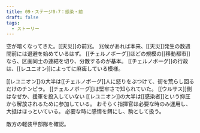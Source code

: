 ```yaml
---
title: 09・ステージ0-7：感染・前
draft: false
tags:
  - ストーリー
---
```

空が暗くなってきた。[[天災]]の前兆。
兆候があれば本来、[[天災]]発生の数週間前には退避を始めているはず。
[[チェルノボーグ]]ほどの規模の[[移動都市]]なら、区画同士の連結を切り、分散するのが基本。
[[チェルノボーグ]]の行政は、[[レユニオン]]によってに麻痺している模様。

[[レユニオン]]の大半は[[チェルノボーグ]]人に怒りをぶつけて、街を荒らし回るだけのチンピラ。
[[チェルノボーグ]]は堅牢さで知られていた。
[[ウルサス]]側はなぜか、援軍を投入していない
[[レユニオン]]の大半は[[感染者]]という抑圧から解放されるために参加している。
おそらく指揮官は必要な時のみ運用し、大抵はほっといている。
必要な時に感情を餌にし、駒として扱う。

敵方の軽装甲部隊を確認。